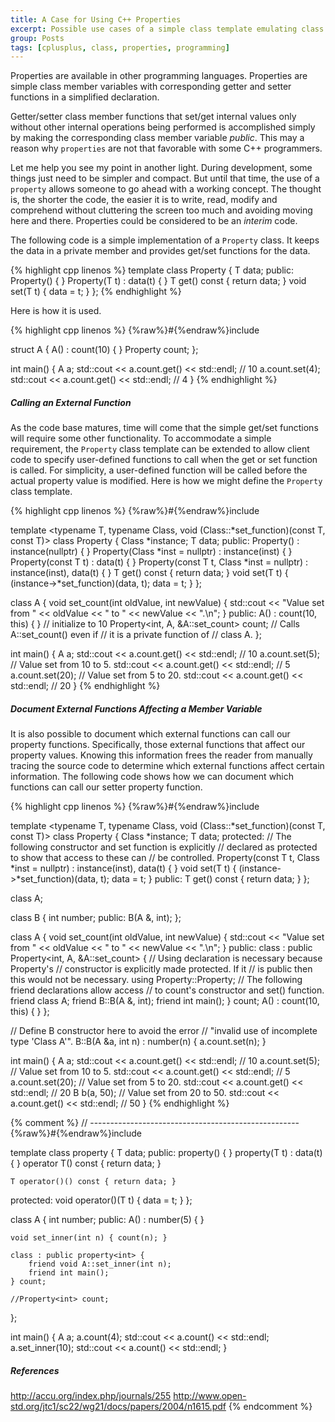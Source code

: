 ```yaml
---
title: A Case for Using C++ Properties
excerpt: Possible use cases of a simple class template emulating class properties.
group: Posts
tags: [cplusplus, class, properties, programming]
---
```


Properties are available in other programming languages.
Properties are simple class member variables with corresponding getter and setter functions in a simplified declaration.

Getter/setter class member functions that set/get internal values only without other internal operations being performed is accomplished simply by making the corresponding class member variable _public_.
This may a reason why `properties` are not that favorable with some C++ programmers.

Let me help you see my point in another light.
During development, some things just need to be simpler and compact.
But until that time, the use of a `property` allows someone to go ahead with a working concept.
The thought is, the shorter the code, the easier it is to write, read, modify and comprehend without cluttering the screen too much and avoiding moving here and there.
Properties could be considered to be an _interim_ code.

The following code is a simple implementation of a `Property` class.
It keeps the data in a private member and provides get/set functions for the data.

{% highlight cpp linenos %}
template <typename T>
class Property {
    T data;
public:
    Property() { }
    Property(T t) : data(t) { }
    T get() const { return data; }
    void set(T t) { data = t; }
};
{% endhighlight %}

Here is how it is used.

{% highlight cpp linenos %}
{%raw%}#{%endraw%}include <iostream>

struct A {
    A() : count(10) { }
    Property<int> count;
};

int main() {
    A a;
    std::cout << a.count.get() << std::endl;              // 10
    a.count.set(4);
    std::cout << a.count.get() << std::endl;              // 4
}
{% endhighlight %}

##### Calling an External Function

As the code base matures, time will come that the simple get/set functions will require some other functionality.
To accommodate a simple requirement, the `Property` class template can be extended to allow client code to specify user-defined functions to call when the get or set function is called.
For simplicity, a user-defined function will be called before the actual property value is modified.
Here is how we might define the `Property` class template.

{% highlight cpp linenos %}
{%raw%}#{%endraw%}include <iostream>

template <typename T,
          typename Class,
          void (Class::*set_function)(const T, const T)>
class Property {
    Class *instance;
    T data;
public:
    Property() : instance(nullptr) { }
    Property(Class *inst = nullptr) : instance(inst) { }
    Property(const T t) : data(t) { }
    Property(const T t, Class *inst = nullptr) : instance(inst), data(t) { }
    T get() const { return data; }
    void set(T t) {
        (instance->*set_function)(data, t);
        data = t; 
    }
};

class A {
    void set_count(int oldValue, int newValue) {
        std::cout << "Value set from " << oldValue << " to " << newValue << ".\n";
    }
public:
    A() : count(10, this) { }                       // initialize to 10
    Property<int, A, &A::set_count> count;          // Calls A::set_count() even if
                                                    // it is a private function of
                                                    // class A.
};

int main()
{
    A a;
    std::cout << a.count.get() << std::endl;          // 10
    a.count.set(5);                                   // Value set from 10 to 5.
    std::cout << a.count.get() << std::endl;          // 5
    a.count.set(20);                                  // Value set from 5 to 20.
    std::cout << a.count.get() << std::endl;          // 20
}
{% endhighlight %}

##### Document External Functions Affecting a Member Variable

It is also possible to document which external functions can call our property functions.
Specifically, those external functions that affect our property values.
Knowing this information frees the reader from manually tracing the source code to determine which external functions affect certain information.
The following code shows how we can document which functions can call our setter property function.

{% highlight cpp linenos %}
{%raw%}#{%endraw%}include <iostream>

template <typename T,
          typename Class,
          void (Class::*set_function)(const T, const T)>
class Property {
    Class *instance;
    T data;
protected:
    // The following constructor and set function is explicitly
    // declared as protected to show that access to these can
    // be controlled.
    Property(const T t, Class *inst = nullptr) :
        instance(inst),
        data(t)
    { }
    void set(T t) {
        (instance->*set_function)(data, t);
        data = t; 
    }
public:
    T get() const { return data; }
};

class A;

class B {
    int number;
public:
    B(A &, int);
};

class A {
    void set_count(int oldValue, int newValue) {
        std::cout << "Value set from " << oldValue << " to " << newValue << ".\n";
    }
public:
    class : public Property<int, A, &A::set_count> {
        // Using declaration is necessary because Property's
        // constructor is explicitly made protected. If it
        // is public then this would not be necessary.
        using Property::Property;
        // The following friend declarations allow access
        // to count's constructor and set() function.
        friend class A;
        friend B::B(A &, int);
        friend int main();
    } count;
    A() : count(10, this) { }
};

// Define B constructor here to avoid the error
// "invalid use of incomplete type 'Class A'".
B::B(A &a, int n) : number(n) {
    a.count.set(n);
}

int main()
{
    A a;
    std::cout << a.count.get() << std::endl;        // 10
    a.count.set(5);                                 // Value set from 10 to 5.
    std::cout << a.count.get() << std::endl;        // 5
    a.count.set(20);                                // Value set from 5 to 20.
    std::cout << a.count.get() << std::endl;        // 20
    B b(a, 50);                                     // Value set from 20 to 50.
    std::cout << a.count.get() << std::endl;        // 50
}
{% endhighlight %}





{% comment %}
// ----------------------------------------------------
{%raw%}#{%endraw%}include <iostream>

template <typename T>
class property {
    T data;
public:
    property() { }
    property(T t) : data(t) { }
    operator T() const { return data; }
    
    T operator()() const { return data; }
protected:
    void operator()(T t) { data = t; }
};

class A {
    int number;
public:
    A() : number(5) { }
    
    void set_inner(int n) { count(n); }
    
    class : public property<int> {
        friend void A::set_inner(int n);
        friend int main();
    } count;
    
    //Property<int> count;
};

int main()
{
  A a;
  a.count(4);
  std::cout << a.count() << std::endl;
  a.set_inner(10);
  std::cout << a.count() << std::endl;
}

##### References

http://accu.org/index.php/journals/255
http://www.open-std.org/jtc1/sc22/wg21/docs/papers/2004/n1615.pdf
{% endcomment %}
